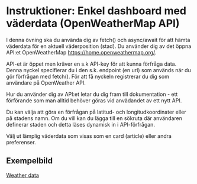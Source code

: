 # Instruktioner: Enkel dashboard med väderdata (OpenWeatherMap API) 

I denna övning ska du använda dig av fetch() och async/await för att hämta väderdata för en aktuell väderposition (stad). Du använder dig av det öppna API:et OpenWeatherMap https://home.openweathermap.org/.

API-et är öppet men kräver en s.k API-key för att kunna förfråga data. Denna nyckel specifierar du i den s.k. endpoint (en url) som används när du gör förfrågan med fetch(). För att få nyckeln registrerar du dig som användare på OpenWeather API.

Hur du använder dig av API:et letar du dig fram till dokumentation - ett förförande som man alltid behöver göras vid anvädandet av ett nytt API.

Du kan välja att göra en förfrågan på latitud- och longitudkoordinater eller på stadens namn. Om du vill kan du lägga till en sökruta där användaren definerar staden och detta läses dynamisk in i API-förfrågan.

Välj ut lämplig väderdata som visas som en card (article) eller andra preferenser. 

## Exempelbild

[Weather data](https://github.com/chasacademy-sandra-larsson/js--fetch-from-weather-api/blob/main/weatherdata.png)
